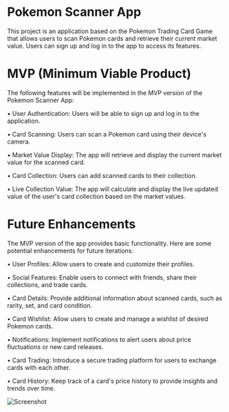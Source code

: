 # Pokemon Scanner App

This project is an application based on the Pokemon Trading Card Game that allows users to scan Pokemon cards and retrieve their current market value. Users can sign up and log in to the app to access its features.

# MVP (Minimum Viable Product)

The following features will be implemented in the MVP version of the Pokemon Scanner App:

• User Authentication: Users will be able to sign up and log in to the application.

• Card Scanning: Users can scan a Pokemon card using their device's camera.

• Market Value Display: The app will retrieve and display the current market value for the scanned card.

• Card Collection: Users can add scanned cards to their collection.

• Live Collection Value: The app will calculate and display the live updated value of the user's card collection based on the market values.

# Future Enhancements

The MVP version of the app provides basic functionality. Here are some potential enhancements for future iterations:

• User Profiles: Allow users to create and customize their profiles.

• Social Features: Enable users to connect with friends, share their collections, and trade cards.

• Card Details: Provide additional information about scanned cards, such as rarity, set, and card condition.

• Card Wishlist: Allow users to create and manage a wishlist of desired Pokemon cards.

• Notifications: Implement notifications to alert users about price fluctuations or new card releases.

• Card Trading: Introduce a secure trading platform for users to exchange cards with each other.

• Card History: Keep track of a card's price history to provide insights and trends over time.

![Screenshot](https://github.com/Brad-Williams-Dev/pokemonScanner/blob/main/assets/Screenshot%202023-05-14%20at%209.16.10%20AM.png?raw=true "Login Screen")
